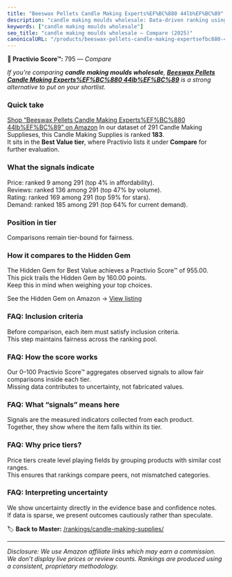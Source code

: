 ```yaml
---
title: "Beeswax Pellets Candle Making Experts%EF%BC%880 44lb%EF%BC%89"
description: "candle making moulds wholesale: Data-driven ranking using the Practivio Score™. Positioned by quality, value, demand, findability, momentum."
keywords: ["candle making moulds wholesale"]
seo_title: "candle making moulds wholesale — Compare (2025)"
canonicalURL: "/products/beeswax-pellets-candle-making-expertsefbc880-44lbefbc89-B0DBQHWWT9/"
---
```


**🛒 Practivio Score™:** 795 — _Compare_


*If you're comparing **candle making moulds wholesale**, **[Beeswax Pellets Candle Making Experts%EF%BC%880 44lb%EF%BC%89](https://www.amazon.com/dp/B0DBQHWWT9?tag=practivio-20)** is a strong alternative to put on your shortlist.*
### Quick take
[Shop “Beeswax Pellets Candle Making Experts%EF%BC%880 44lb%EF%BC%89” on Amazon](https://www.amazon.com/dp/B0DBQHWWT9?tag=practivio-20)
In our dataset of 291 Candle Making Supplieses, this Candle Making Supplies is ranked **183**.  
It sits in the **Best Value tier**, where Practivio lists it under **Compare** for further evaluation.

### What the signals indicate
Price: ranked 9 among 291 (top 4% in affordability).  
Reviews: ranked 136 among 291 (top 47% by volume).  
Rating: ranked 169 among 291 (top 59% for stars).  
Demand: ranked 185 among 291 (top 64% for current demand).

### Position in tier
Comparisons remain tier-bound for fairness.

### How it compares to the Hidden Gem
The Hidden Gem for Best Value achieves a Practivio Score™ of 955.00.  
This pick trails the Hidden Gem by 160.00 points.  
Keep this in mind when weighing your top choices.  

See the Hidden Gem on Amazon → [View listing](https://www.amazon.com/dp/B07DMZFYQY?tag=practivio-20)

### FAQ: Inclusion criteria
Before comparison, each item must satisfy inclusion criteria.  
This step maintains fairness across the ranking pool.

### FAQ: How the score works
Our 0–100 Practivio Score™ aggregates observed signals to allow fair comparisons inside each tier.  
Missing data contributes to uncertainty, not fabricated values.

### FAQ: What “signals” means here
Signals are the measured indicators collected from each product.  
Together, they show where the item falls within its tier.

### FAQ: Why price tiers?
Price tiers create level playing fields by grouping products with similar cost ranges.  
This ensures that rankings compare peers, not mismatched categories.

### FAQ: Interpreting uncertainty
We show uncertainty directly in the evidence base and confidence notes.  
If data is sparse, we present outcomes cautiously rather than speculate.

<!-- Missing template for Compare/CompareWithinPriceClass -->


🏷️ **Back to Master:** [/rankings/candle-making-supplies/](/rankings/candle-making-supplies/)

---
_Disclosure: We use Amazon affiliate links which may earn a commission. We don’t display live prices or review counts. Rankings are produced using a consistent, proprietary methodology._
